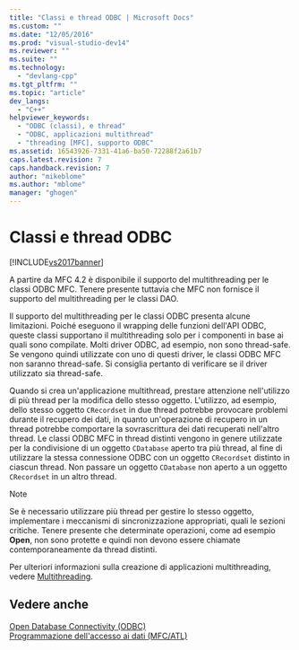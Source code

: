 ```yaml
---
title: "Classi e thread ODBC | Microsoft Docs"
ms.custom: ""
ms.date: "12/05/2016"
ms.prod: "visual-studio-dev14"
ms.reviewer: ""
ms.suite: ""
ms.technology: 
  - "devlang-cpp"
ms.tgt_pltfrm: ""
ms.topic: "article"
dev_langs: 
  - "C++"
helpviewer_keywords: 
  - "ODBC (classi), e thread"
  - "ODBC, applicazioni multithread"
  - "threading [MFC], supporto ODBC"
ms.assetid: 16543926-7331-41a6-ba50-72288f2a61b7
caps.latest.revision: 7
caps.handback.revision: 7
author: "mikeblome"
ms.author: "mblome"
manager: "ghogen"
---
```

# Classi e thread ODBC
[!INCLUDE[vs2017banner](../../assembler/inline/includes/vs2017banner.md)]

A partire da MFC 4.2 è disponibile il supporto del multithreading per le classi ODBC MFC.  Tenere presente tuttavia che MFC non fornisce il supporto del multithreading per le classi DAO.  
  
 Il supporto del multithreading per le classi ODBC presenta alcune limitazioni.  Poiché eseguono il wrapping delle funzioni dell'API ODBC, queste classi supportano il multithreading solo per i componenti in base ai quali sono compilate.  Molti driver ODBC, ad esempio, non sono thread\-safe. Se vengono quindi utilizzate con uno di questi driver, le classi ODBC MFC non saranno thread\-safe.  Si consiglia pertanto di verificare se il driver utilizzato sia thread\-safe.  
  
 Quando si crea un'applicazione multithread, prestare attenzione nell'utilizzo di più thread per la modifica dello stesso oggetto.  L'utilizzo, ad esempio, dello stesso oggetto `CRecordset` in due thread potrebbe provocare problemi durante il recupero dei dati, in quanto un'operazione di recupero in un thread potrebbe comportare la sovrascrittura dei dati recuperati nell'altro thread.  Le classi ODBC MFC in thread distinti vengono in genere utilizzate per la condivisione di un oggetto `CDatabase` aperto tra più thread, al fine di utilizzare la stessa connessione ODBC con un oggetto `CRecordset` distinto in ciascun thread.  Non passare un oggetto `CDatabase` non aperto a un oggetto `CRecordset` in un altro thread.  
  
> [!NOTE]
>  Se è necessario utilizzare più thread per gestire lo stesso oggetto, implementare i meccanismi di sincronizzazione appropriati, quali le sezioni critiche.  Tenere presente che determinate operazioni, come ad esempio **Open**, non sono protette  e quindi non devono essere chiamate contemporaneamente da thread distinti.  
  
 Per ulteriori informazioni sulla creazione di applicazioni multithreading, vedere [Multithreading](../../parallel/multithreading-support-for-older-code-visual-cpp.md).  
  
## Vedere anche  
 [Open Database Connectivity \(ODBC\)](../../data/odbc/open-database-connectivity-odbc.md)   
 [Programmazione dell'accesso ai dati \(MFC\/ATL\)](../../data/data-access-programming-mfc-atl.md)